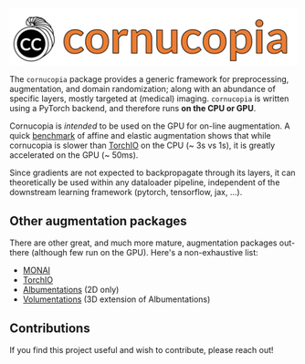 <picture align="center">
  <img alt="Cornucopia logo" src="icons/cornucopia_orange.svg">
</picture>

The `cornucopia` package provides a generic framework for preprocessing,
augmentation, and domain randomization; along with an abundance of
specific layers, mostly targeted at (medical) imaging. `cornucopia` is
written using a PyTorch backend, and therefore runs **on the CPU or GPU**.

Cornucopia is *intended* to be used on the GPU for on-line augmentation.
A quick [benchmark](examples/benchmark.ipynb) of affine and elastic
augmentation shows that while cornucopia is slower than
[TorchIO](https://github.com/fepegar/torchio) on the CPU (~ 3s vs 1s),
it is greatly accelerated on the GPU (~ 50ms).

Since gradients are not expected to backpropagate through its layers,
it can theoretically be used within any dataloader pipeline, independent
of the downstream learning framework (pytorch, tensorflow, jax, ...).


## Other augmentation packages

There are other great, and much more mature, augmentation packages out-there (although few run on the GPU). Here's a non-exhaustive list:

- [MONAI](https://github.com/Project-MONAI/MONAI)
- [TorchIO](https://github.com/fepegar/torchio)
- [Albumentations](https://github.com/albumentations-team/albumentations) (2D only)
- [Volumentations](https://github.com/ZFTurbo/volumentations) (3D extension of Albumentations)

## Contributions

If you find this project useful and wish to contribute, please reach out!
